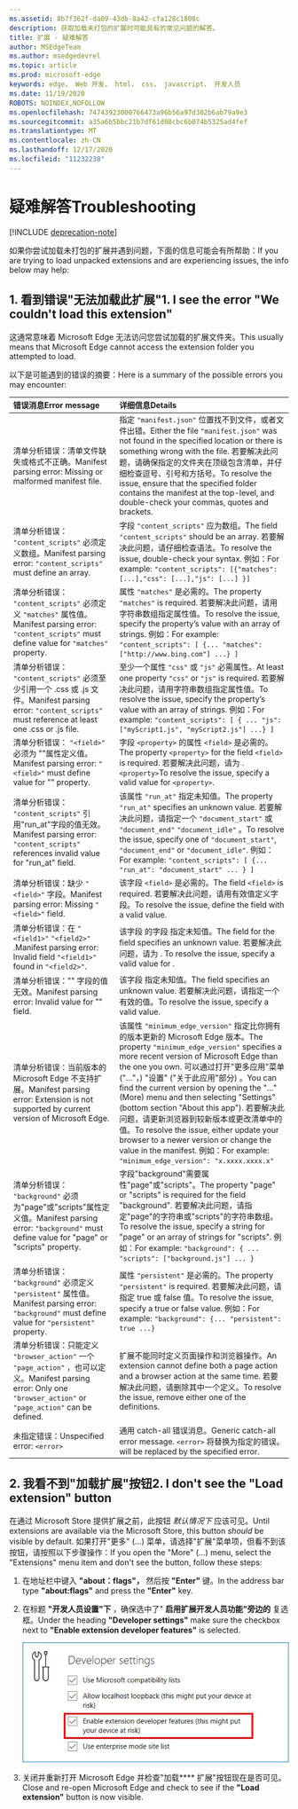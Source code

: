 ```yaml
---
ms.assetid: 8b7f362f-da09-43db-8a42-cfa128c1808c
description: 获取加载未打包的扩展时可能具有的常见问题的解答。
title: 扩展 - 疑难解答
author: MSEdgeTeam
ms.author: msedgedevrel
ms.topic: article
ms.prod: microsoft-edge
keywords: edge， Web 开发， html， css， javascript， 开发人员
ms.date: 11/19/2020
ROBOTS: NOINDEX,NOFOLLOW
ms.openlocfilehash: 74743923000766473a96b56a97d302b6ab79a9e3
ms.sourcegitcommit: a35a6b5bbc21b7df61d08cbc6b074b5325ad4fef
ms.translationtype: MT
ms.contentlocale: zh-CN
ms.lasthandoff: 12/17/2020
ms.locfileid: "11232238"
---
```

# <span data-ttu-id="1a7ca-104">疑难解答</span><span class="sxs-lookup"><span data-stu-id="1a7ca-104">Troubleshooting</span></span>  

[!INCLUDE [deprecation-note](includes/deprecation-note.md)]  

<span data-ttu-id="1a7ca-105">如果你尝试加载未打包的扩展并遇到问题，下面的信息可能会有所帮助：</span><span class="sxs-lookup"><span data-stu-id="1a7ca-105">If you are trying to load unpacked extensions and are experiencing issues, the info below may help:</span></span>

## <span data-ttu-id="1a7ca-106">1. 看到错误"无法加载此扩展"</span><span class="sxs-lookup"><span data-stu-id="1a7ca-106">1. I see the error "We couldn't load this extension"</span></span>

<span data-ttu-id="1a7ca-107">这通常意味着 Microsoft Edge 无法访问您尝试加载的扩展文件夹。</span><span class="sxs-lookup"><span data-stu-id="1a7ca-107">This usually means that Microsoft Edge cannot access the extension folder you attempted to load.</span></span>

<span data-ttu-id="1a7ca-108">以下是可能遇到的错误的摘要：</span><span class="sxs-lookup"><span data-stu-id="1a7ca-108">Here is a summary of the possible errors you may encounter:</span></span>

<span data-ttu-id="1a7ca-109">错误消息</span><span class="sxs-lookup"><span data-stu-id="1a7ca-109">Error message</span></span> | <span data-ttu-id="1a7ca-110">详细信息</span><span class="sxs-lookup"><span data-stu-id="1a7ca-110">Details</span></span>
:--------- | :------------
<span data-ttu-id="1a7ca-111">清单分析错误：清单文件缺失或格式不正确。</span><span class="sxs-lookup"><span data-stu-id="1a7ca-111">Manifest parsing error: Missing or malformed manifest file.</span></span> | <span data-ttu-id="1a7ca-112">指定 `"manifest.json"` 位置找不到文件，或者文件出错。</span><span class="sxs-lookup"><span data-stu-id="1a7ca-112">Either the file `"manifest.json"` was not found in the specified location or there is something wrong with the file.</span></span> <span data-ttu-id="1a7ca-113">若要解决此问题，请确保指定的文件夹在顶级包含清单，并仔细检查逗号、引号和方括号。</span><span class="sxs-lookup"><span data-stu-id="1a7ca-113">To resolve the issue, ensure that the specified folder contains the manifest at the top-level, and double-check your commas, quotes and brackets.</span></span>
<span data-ttu-id="1a7ca-114">清单分析错误： `"content_scripts"` 必须定义数组。</span><span class="sxs-lookup"><span data-stu-id="1a7ca-114">Manifest parsing error: `"content_scripts"` must define an array.</span></span> | <span data-ttu-id="1a7ca-115">字段 `"content_scripts"` 应为数组。</span><span class="sxs-lookup"><span data-stu-id="1a7ca-115">The field `"content_scripts"` should be an array.</span></span> <span data-ttu-id="1a7ca-116">若要解决此问题，请仔细检查语法。</span><span class="sxs-lookup"><span data-stu-id="1a7ca-116">To resolve the issue, double-check your syntax.</span></span> <span data-ttu-id="1a7ca-117">例如：</span><span class="sxs-lookup"><span data-stu-id="1a7ca-117">For example:</span></span> `"content_scripts": [{"matches": [...],"css": [...],"js": [...] }]`
<span data-ttu-id="1a7ca-118">清单分析错误： `"content_scripts"` 必须定义 `"matches"` 属性值。</span><span class="sxs-lookup"><span data-stu-id="1a7ca-118">Manifest parsing error: `"content_scripts"` must define value for `"matches"` property.</span></span> | <span data-ttu-id="1a7ca-119">属性 `"matches"` 是必需的。</span><span class="sxs-lookup"><span data-stu-id="1a7ca-119">The property `"matches"` is required.</span></span> <span data-ttu-id="1a7ca-120">若要解决此问题，请用字符串数组指定属性值。</span><span class="sxs-lookup"><span data-stu-id="1a7ca-120">To resolve the issue, specify the property’s value with an array of strings.</span></span> <span data-ttu-id="1a7ca-121">例如：</span><span class="sxs-lookup"><span data-stu-id="1a7ca-121">For example:</span></span> `"content_scripts": [ {... "matches": ["http://www.bing.com"] ...} ]`
<span data-ttu-id="1a7ca-122">清单分析错误： `"content_scripts"` 必须至少引用一个 .css 或 .js 文件。</span><span class="sxs-lookup"><span data-stu-id="1a7ca-122">Manifest parsing error: `"content_scripts"` must reference at least one .css or .js file.</span></span> | <span data-ttu-id="1a7ca-123">至少一个属性 `"css"` 或 `"js"` 必需属性。</span><span class="sxs-lookup"><span data-stu-id="1a7ca-123">At least one property `"css"` or `"js"` is required.</span></span> <span data-ttu-id="1a7ca-124">若要解决此问题，请用字符串数组指定属性值。</span><span class="sxs-lookup"><span data-stu-id="1a7ca-124">To resolve the issue, specify the property’s value with an array of strings.</span></span> <span data-ttu-id="1a7ca-125">例如：</span><span class="sxs-lookup"><span data-stu-id="1a7ca-125">For example:</span></span> `"content_scripts": [ { ... "js": ["myScript1.js", "myScript2.js"] ...} ]`
<span data-ttu-id="1a7ca-126">清单分析错误： `"<field>"` 必须为 <property> ""属性定义值。</span><span class="sxs-lookup"><span data-stu-id="1a7ca-126">Manifest parsing error: `"<field>"` must define value for "<property>" property.</span></span> | <span data-ttu-id="1a7ca-127">字段 `<property>` 的属性 `<field>` 是必需的。</span><span class="sxs-lookup"><span data-stu-id="1a7ca-127">The property `<property>` for the field `<field>` is required.</span></span> <span data-ttu-id="1a7ca-128">若要解决此问题，请为 . `<property>`</span><span class="sxs-lookup"><span data-stu-id="1a7ca-128">To resolve the issue, specify a valid value for `<property>`.</span></span>
<span data-ttu-id="1a7ca-129">清单分析错误： `"content_scripts"` 引用"run_at"字段的值无效。</span><span class="sxs-lookup"><span data-stu-id="1a7ca-129">Manifest parsing error: `"content_scripts"` references invalid value for "run_at" field.</span></span> | <span data-ttu-id="1a7ca-130">该属性 `"run_at"` 指定未知值。</span><span class="sxs-lookup"><span data-stu-id="1a7ca-130">The property `"run_at"` specifies an unknown value.</span></span> <span data-ttu-id="1a7ca-131">若要解决此问题，请指定一个 `"document_start"` 或 `"document_end"` `"document_idle"` 。</span><span class="sxs-lookup"><span data-stu-id="1a7ca-131">To resolve the issue, specify one of `"document_start"`, `"document_end"` or `"document_idle"`.</span></span> <span data-ttu-id="1a7ca-132">例如：</span><span class="sxs-lookup"><span data-stu-id="1a7ca-132">For example:</span></span> `"content_scripts": [ {... "run_at": "document_start" ... } ]`
<span data-ttu-id="1a7ca-133">清单分析错误：缺少 `"<field>"` 字段。</span><span class="sxs-lookup"><span data-stu-id="1a7ca-133">Manifest parsing error: Missing `"<field>"` field.</span></span> | <span data-ttu-id="1a7ca-134">该字段 `<field>` 是必需的。</span><span class="sxs-lookup"><span data-stu-id="1a7ca-134">The field `<field>` is required.</span></span> <span data-ttu-id="1a7ca-135">若要解决此问题，请用有效值定义字段。</span><span class="sxs-lookup"><span data-stu-id="1a7ca-135">To resolve the issue, define the field with a valid value.</span></span>
<span data-ttu-id="1a7ca-136">清单分析错误：在 `"<field1>"` `"<field2>"` .</span><span class="sxs-lookup"><span data-stu-id="1a7ca-136">Manifest parsing error: Invalid field `"<field1>"` found in `"<field2>"`.</span></span> | <span data-ttu-id="1a7ca-137">该字段 <field1> 的字段 <field2> 指定未知值。</span><span class="sxs-lookup"><span data-stu-id="1a7ca-137">The field <field1> for the field <field2> specifies an unknown value.</span></span> <span data-ttu-id="1a7ca-138">若要解决此问题，请为 . <field1></span><span class="sxs-lookup"><span data-stu-id="1a7ca-138">To resolve the issue, specify a valid value for <field1>.</span></span>
<span data-ttu-id="1a7ca-139">清单分析错误："" <field> 字段的值无效。</span><span class="sxs-lookup"><span data-stu-id="1a7ca-139">Manifest parsing error: Invalid value for "<field>" field.</span></span> | <span data-ttu-id="1a7ca-140">该字段 <field> 指定未知值。</span><span class="sxs-lookup"><span data-stu-id="1a7ca-140">The field <field> specifies an unknown value.</span></span> <span data-ttu-id="1a7ca-141">若要解决此问题，请指定一个有效的值。</span><span class="sxs-lookup"><span data-stu-id="1a7ca-141">To resolve the issue, specify a valid value.</span></span>
<span data-ttu-id="1a7ca-142">清单分析错误：当前版本的 Microsoft Edge 不支持扩展。</span><span class="sxs-lookup"><span data-stu-id="1a7ca-142">Manifest parsing error: Extension is not supported by current version of Microsoft Edge.</span></span> | <span data-ttu-id="1a7ca-143">该属性 `"minimum_edge_version"` 指定比你拥有的版本更新的 Microsoft Edge 版本。</span><span class="sxs-lookup"><span data-stu-id="1a7ca-143">The property `"minimum_edge_version"` specifies a more recent version of Microsoft Edge than the one you own.</span></span> <span data-ttu-id="1a7ca-144">可以通过打开"更多应用"菜单 ("..."，) "设置" ("关于此应用"部分) 。</span><span class="sxs-lookup"><span data-stu-id="1a7ca-144">You can find the current version by opening the "..." (More) menu and then selecting "Settings" (bottom section "About this app").</span></span> <span data-ttu-id="1a7ca-145">若要解决此问题，请更新浏览器到较新版本或更改清单中的值。</span><span class="sxs-lookup"><span data-stu-id="1a7ca-145">To resolve the issue, either update your browser to a newer version or change the value in the manifest.</span></span> <span data-ttu-id="1a7ca-146">例如：</span><span class="sxs-lookup"><span data-stu-id="1a7ca-146">For example:</span></span> `"minimum_edge_version": "x.xxxx.xxxx.x"`
<span data-ttu-id="1a7ca-147">清单分析错误： `"background"` 必须为"page"或"scripts"属性定义值。</span><span class="sxs-lookup"><span data-stu-id="1a7ca-147">Manifest parsing error: `"background"` must define value for "page" or "scripts" property.</span></span> | <span data-ttu-id="1a7ca-148">字段"background"需要属性"page"或"scripts"。</span><span class="sxs-lookup"><span data-stu-id="1a7ca-148">The property "page" or "scripts" is required for the field "background".</span></span> <span data-ttu-id="1a7ca-149">若要解决此问题，请指定"page"的字符串或"scripts"的字符串数组。</span><span class="sxs-lookup"><span data-stu-id="1a7ca-149">To resolve the issue, specify a string for "page" or an array of strings for "scripts".</span></span> <span data-ttu-id="1a7ca-150">例如：</span><span class="sxs-lookup"><span data-stu-id="1a7ca-150">For example:</span></span> `"background": { ... "scripts": ["background.js"] ... }`
<span data-ttu-id="1a7ca-151">清单分析错误： `"background"` 必须定义 `"persistent"` 属性值。</span><span class="sxs-lookup"><span data-stu-id="1a7ca-151">Manifest parsing error: `"background"` must define value for `"persistent"` property.</span></span> | <span data-ttu-id="1a7ca-152">属性 `"persistent"` 是必需的。</span><span class="sxs-lookup"><span data-stu-id="1a7ca-152">The property `"persistent"` is required.</span></span> <span data-ttu-id="1a7ca-153">若要解决此问题，请指定 true 或 false 值。</span><span class="sxs-lookup"><span data-stu-id="1a7ca-153">To resolve the issue, specify a true or false value.</span></span> <span data-ttu-id="1a7ca-154">例如：</span><span class="sxs-lookup"><span data-stu-id="1a7ca-154">For example:</span></span> `"background": {... "persistent": true ...}`
<span data-ttu-id="1a7ca-155">清单分析错误：只能定义 `"browser_action"` 一个 `"page_action"` ，也可以定义。</span><span class="sxs-lookup"><span data-stu-id="1a7ca-155">Manifest parsing error: Only one `"browser_action"` or `"page_action"` can be defined.</span></span> | <span data-ttu-id="1a7ca-156">扩展不能同时定义页面操作和浏览器操作。</span><span class="sxs-lookup"><span data-stu-id="1a7ca-156">An extension cannot define both a page action and a browser action at the same time.</span></span> <span data-ttu-id="1a7ca-157">若要解决此问题，请删除其中一个定义。</span><span class="sxs-lookup"><span data-stu-id="1a7ca-157">To resolve the issue, remove either one of the definitions.</span></span>
<span data-ttu-id="1a7ca-158">未指定错误：</span><span class="sxs-lookup"><span data-stu-id="1a7ca-158">Unspecified error:</span></span> `<error>` | <span data-ttu-id="1a7ca-159">通用 catch-all 错误消息。</span><span class="sxs-lookup"><span data-stu-id="1a7ca-159">Generic catch-all error message.</span></span> `<error>` <span data-ttu-id="1a7ca-160">将替换为指定的错误。</span><span class="sxs-lookup"><span data-stu-id="1a7ca-160">will be replaced by the specified error.</span></span>


## <span data-ttu-id="1a7ca-161">2. 我看不到"加载扩展"按钮</span><span class="sxs-lookup"><span data-stu-id="1a7ca-161">2. I don't see the "Load extension" button</span></span>
<span data-ttu-id="1a7ca-162">在通过 Microsoft Store 提供扩展之前，此按钮 *默认情况下* 应该可见。</span><span class="sxs-lookup"><span data-stu-id="1a7ca-162">Until extensions are available via the Microsoft Store, this button *should* be visible by default.</span></span> <span data-ttu-id="1a7ca-163">如果打开"更多" (...) 菜单，请选择"扩展"菜单项，但看不到该按钮，请按照以下步骤操作：</span><span class="sxs-lookup"><span data-stu-id="1a7ca-163">If you open the "More" (...) menu, select the "Extensions" menu item and don't see the button, follow these steps:</span></span>

1. <span data-ttu-id="1a7ca-164">在地址栏中键入 **"about：flags"，** 然后按 **"Enter"** 键。</span><span class="sxs-lookup"><span data-stu-id="1a7ca-164">In the address bar type **"about:flags"** and press the **"Enter"** key.</span></span>
2. <span data-ttu-id="1a7ca-165">在标题 **"开发人员设置"下** ，确保选中了" **启用扩展开发人员功能"旁边的** 复选框。</span><span class="sxs-lookup"><span data-stu-id="1a7ca-165">Under the heading **"Developer settings"** make sure the checkbox next to **"Enable extension developer features"** is selected.</span></span>

   ![关于标志](./media/aboutflags.PNG)  

3. <span data-ttu-id="1a7ca-167">关闭并重新打开 Microsoft Edge 并检查"加载\*\*\*\* 扩展"按钮现在是否可见。</span><span class="sxs-lookup"><span data-stu-id="1a7ca-167">Close and re-open Microsoft Edge and check to see if the **"Load extension"** button is now visible.</span></span>
